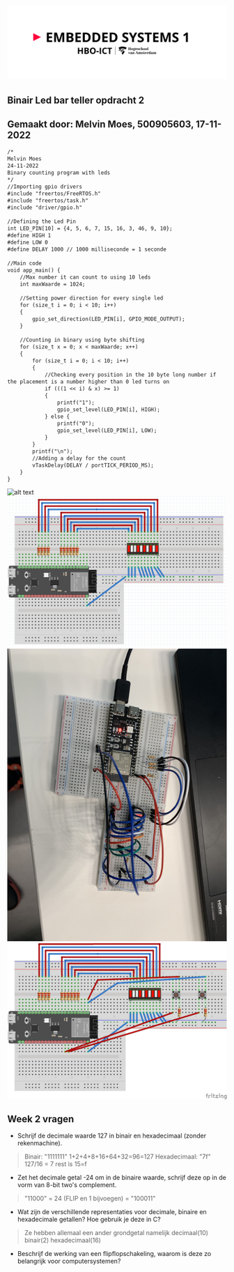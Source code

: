 # ![alt text](assets/pictures/em1_markdown_header.png)

## Binair Led bar teller opdracht 2

## Gemaakt door: Melvin Moes, 500905603, 17-11-2022

    /*
    Melvin Moes
    24-11-2022
    Binary counting program with leds
    */
    //Importing gpio drivers
    #include "freertos/FreeRTOS.h"
    #include "freertos/task.h"
    #include "driver/gpio.h"

    //Defining the Led Pin 
    int LED_PIN[10] = {4, 5, 6, 7, 15, 16, 3, 46, 9, 10};
    #define HIGH 1
    #define LOW 0
    #define DELAY 1000 // 1000 milliseconde = 1 seconde

    //Main code
    void app_main() {
        //Max number it can count to using 10 leds
        int maxWaarde = 1024;

        //Setting power direction for every single led
        for (size_t i = 0; i < 10; i++)
        {
            gpio_set_direction(LED_PIN[i], GPIO_MODE_OUTPUT);
        }

        //Counting in binary using byte shifting
        for (size_t x = 0; x < maxWaarde; x++)
        {
            for (size_t i = 0; i < 10; i++)
            {
                //Checking every position in the 10 byte long number if the placement is a number higher than 0 led turns on
                if (((1 << i) & x) >= 1)
                {
                    printf("1");
                    gpio_set_level(LED_PIN[i], HIGH);
                } else {
                    printf("0");
                    gpio_set_level(LED_PIN[i], LOW);
                }
            }
            printf("\n");
            //Adding a delay for the count
            vTaskDelay(DELAY / portTICK_PERIOD_MS);
        }
    }  

![alt text](assets/gifs/binairGIF.gif)
![alt text](assets/pictures/binair_schema.png)
![alt text](assets/pictures/binair_foto_knop.png)
![alt text](assets/pictures/binair_schema_knop.png)

## Week 2 vragen

- Schrijf de decimale waarde 127 in binair en hexadecimaal (zonder rekenmachine).

> Binair: "1111111" 1+2+4+8+16+64+32=96=127 Hexadecimaal: "7f" 127/16 = 7 rest is 15=f

- Zet het decimale getal -24 om in de binaire waarde, schrijf deze op in de vorm van 8-bit two's complement.

> "11000" = 24 (FLIP en 1 bijvoegen) = "100011"

- Wat zijn de verschillende representaties voor decimale, binaire en hexadecimale getallen? Hoe gebruik je deze in C?

> Ze hebben allemaal een ander grondgetal namelijk decimaal(10) binair(2) hexadecimaal(16)

- Beschrijf de werking van een flipflopschakeling, waarom is deze zo belangrijk voor computersystemen?
> 